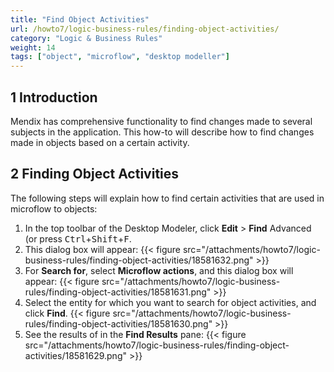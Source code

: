 ```yaml
---
title: "Find Object Activities"
url: /howto7/logic-business-rules/finding-object-activities/
category: "Logic & Business Rules"
weight: 14
tags: ["object", "microflow", "desktop modeller"]
---
```


## 1 Introduction

Mendix has comprehensive functionality to find changes made to several subjects in the application. This how-to will describe how to find changes made in objects based on a certain activity.

## 2 Finding Object Activities

The following steps will explain how to find certain activities that are used in microflow to objects:

1.  In the top toolbar of the Desktop Modeler, click **Edit** > **Find** Advanced (or press <kbd>Ctrl</kbd>+<kbd>Shift</kbd>+<kbd>F</kbd>.
2.  This dialog box will appear:
    {{< figure src="/attachments/howto7/logic-business-rules/finding-object-activities/18581632.png" >}}
3.  For **Search for**, select **Microflow actions**, and this dialog box will appear:
    {{< figure src="/attachments/howto7/logic-business-rules/finding-object-activities/18581631.png" >}}
4.  Select the entity for which you want to search for object activities, and click **Find**.
    {{< figure src="/attachments/howto7/logic-business-rules/finding-object-activities/18581630.png" >}}
5.  See the results of in the **Find Results** pane:
    {{< figure src="/attachments/howto7/logic-business-rules/finding-object-activities/18581629.png" >}}

